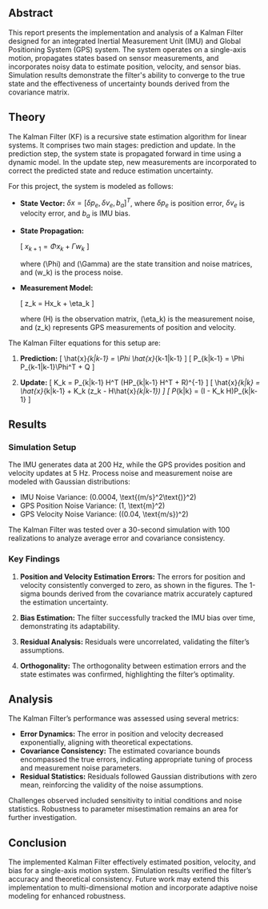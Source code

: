 ## Abstract

This report presents the implementation and analysis of a Kalman Filter designed for an integrated Inertial Measurement Unit (IMU) and Global Positioning System (GPS) system. The system operates on a single-axis motion, propagates states based on sensor measurements, and incorporates noisy data to estimate position, velocity, and sensor bias. Simulation results demonstrate the filter's ability to converge to the true state and the effectiveness of uncertainty bounds derived from the covariance matrix.

## Theory

The Kalman Filter (KF) is a recursive state estimation algorithm for linear systems. It comprises two main stages: prediction and update. In the prediction step, the system state is propagated forward in time using a dynamic model. In the update step, new measurements are incorporated to correct the predicted state and reduce estimation uncertainty.

For this project, the system is modeled as follows:

- **State Vector:** $\delta x = [\delta p_e, \delta v_e, b_a]^T$, where $\delta p_e$ is position error, $\delta v_e$ is velocity error, and $b_a$ is IMU bias.
- **State Propagation:**

  \[
$x_{k+1} = \Phi x_k + \Gamma w_k$
  \]

  where \(\Phi\) and \(\Gamma\) are the state transition and noise matrices, and \(w_k\) is the process noise.

- **Measurement Model:**

  \[
z_k = Hx_k + \eta_k
  \]

  where \(H\) is the observation matrix, \(\eta_k\) is the measurement noise, and \(z_k\) represents GPS measurements of position and velocity.

The Kalman Filter equations for this setup are:

1. **Prediction:**
   \[
   \hat{x}_{k|k-1} = \Phi \hat{x}_{k-1|k-1}
   \]
   \[
   P_{k|k-1} = \Phi P_{k-1|k-1}\Phi^T + Q
   \]

2. **Update:**
   \[
   K_k = P_{k|k-1} H^T (HP_{k|k-1} H^T + R)^{-1}
   \]
   \[
   \hat{x}_{k|k} = \hat{x}_{k|k-1} + K_k (z_k - H\hat{x}_{k|k-1})
   \]
   \[
   P_{k|k} = (I - K_k H)P_{k|k-1}
   \]

## Results

### Simulation Setup

The IMU generates data at 200 Hz, while the GPS provides position and velocity updates at 5 Hz. Process noise and measurement noise are modeled with Gaussian distributions:

- IMU Noise Variance: \(0.0004\, \text{(m/s}^2\text{)}^2\)
- GPS Position Noise Variance: \(1\, \text{m}^2\)
- GPS Velocity Noise Variance: \((0.04\, \text{m/s})^2\)

The Kalman Filter was tested over a 30-second simulation with 100 realizations to analyze average error and covariance consistency.

### Key Findings

1. **Position and Velocity Estimation Errors:**
   The errors for position and velocity consistently converged to zero, as shown in the figures. The 1-sigma bounds derived from the covariance matrix accurately captured the estimation uncertainty.

2. **Bias Estimation:**
   The filter successfully tracked the IMU bias over time, demonstrating its adaptability.

3. **Residual Analysis:**
   Residuals were uncorrelated, validating the filter’s assumptions.

4. **Orthogonality:**
   The orthogonality between estimation errors and the state estimates was confirmed, highlighting the filter’s optimality.

## Analysis

The Kalman Filter’s performance was assessed using several metrics:

- **Error Dynamics:** The error in position and velocity decreased exponentially, aligning with theoretical expectations.
- **Covariance Consistency:** The estimated covariance bounds encompassed the true errors, indicating appropriate tuning of process and measurement noise parameters.
- **Residual Statistics:** Residuals followed Gaussian distributions with zero mean, reinforcing the validity of the noise assumptions.

Challenges observed included sensitivity to initial conditions and noise statistics. Robustness to parameter misestimation remains an area for further investigation.

## Conclusion

The implemented Kalman Filter effectively estimated position, velocity, and bias for a single-axis motion system. Simulation results verified the filter’s accuracy and theoretical consistency. Future work may extend this implementation to multi-dimensional motion and incorporate adaptive noise modeling for enhanced robustness.


